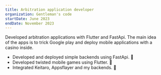 ```yaml
---
title: Arbitration application developer
organization: Gentleman's code
startDate: June 2023
endDate: November 2023
---
```


Developed arbitration applications with Flutter and FastApi. The main idea of the apps is to trick Google play and deploy mobile applications with a casino inside.

- Developed and deployed simple backends using FastApi. 🎉
- Developed twisted mobile games using Flutter. 🎉
- Integrated Keitaro, Appsflayer and my backends. 🎉
